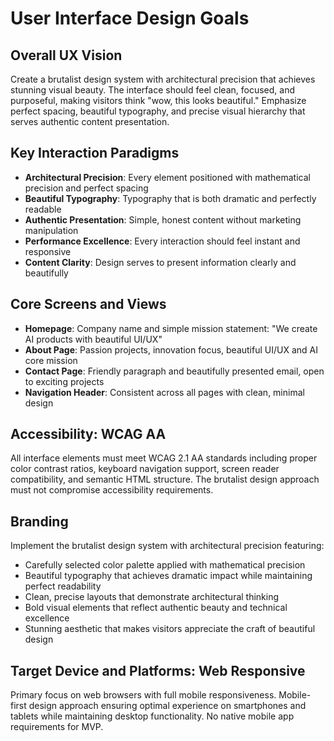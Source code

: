 # User Interface Design Goals

## Overall UX Vision
Create a brutalist design system with architectural precision that achieves stunning visual beauty. The interface should feel clean, focused, and purposeful, making visitors think "wow, this looks beautiful." Emphasize perfect spacing, beautiful typography, and precise visual hierarchy that serves authentic content presentation.

## Key Interaction Paradigms
- **Architectural Precision**: Every element positioned with mathematical precision and perfect spacing
- **Beautiful Typography**: Typography that is both dramatic and perfectly readable
- **Authentic Presentation**: Simple, honest content without marketing manipulation
- **Performance Excellence**: Every interaction should feel instant and responsive
- **Content Clarity**: Design serves to present information clearly and beautifully

## Core Screens and Views
- **Homepage**: Company name and simple mission statement: "We create AI products with beautiful UI/UX"
- **About Page**: Passion projects, innovation focus, beautiful UI/UX and AI core mission
- **Contact Page**: Friendly paragraph and beautifully presented email, open to exciting projects
- **Navigation Header**: Consistent across all pages with clean, minimal design

## Accessibility: WCAG AA
All interface elements must meet WCAG 2.1 AA standards including proper color contrast ratios, keyboard navigation support, screen reader compatibility, and semantic HTML structure. The brutalist design approach must not compromise accessibility requirements.

## Branding
Implement the brutalist design system with architectural precision featuring:
- Carefully selected color palette applied with mathematical precision
- Beautiful typography that achieves dramatic impact while maintaining perfect readability
- Clean, precise layouts that demonstrate architectural thinking
- Bold visual elements that reflect authentic beauty and technical excellence
- Stunning aesthetic that makes visitors appreciate the craft of beautiful design

## Target Device and Platforms: Web Responsive
Primary focus on web browsers with full mobile responsiveness. Mobile-first design approach ensuring optimal experience on smartphones and tablets while maintaining desktop functionality. No native mobile app requirements for MVP.
